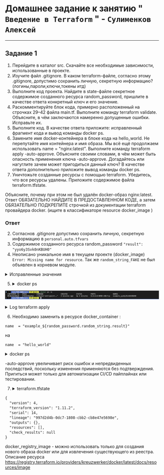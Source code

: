 # Домашнее задание к занятию " `Введение в Terraform` " - `Сулименков Алексей`

---

## Задание 1

1. Перейдите в каталог src. Скачайте все необходимые зависимости, использованные в проекте.
2. Изучите файл .gitignore. В каком terraform-файле, согласно этому .gitignore, допустимо сохранить личную, секретную информацию?(логины,пароли,ключи,токены итд)
3. Выполните код проекта. Найдите в state-файле секретное содержимое созданного ресурса random_password, пришлите в качестве ответа конкретный ключ и его значение.
4. Раскомментируйте блок кода, примерно расположенный на строчках 29–42 файла main.tf. Выполните команду terraform validate. Объясните, в чём заключаются намеренно допущенные ошибки. Исправьте их.
5. Выполните код. В качестве ответа приложите: исправленный фрагмент кода и вывод команды docker ps.
6. Замените имя docker-контейнера в блоке кода на hello_world. Не перепутайте имя контейнера и имя образа. Мы всё ещё продолжаем использовать name = "nginx:latest". Выполните команду terraform apply -auto-approve. Объясните своими словами, в чём может быть опасность применения ключа -auto-approve. Догадайтесь или нагуглите зачем может пригодиться данный ключ? В качестве ответа дополнительно приложите вывод команды docker ps.
7. Уничтожьте созданные ресурсы с помощью terraform. Убедитесь, что все ресурсы удалены. Приложите содержимое файла terraform.tfstate.

Объясните, почему при этом не был удалён docker-образ nginx:latest. Ответ ОБЯЗАТЕЛЬНО НАЙДИТЕ В ПРЕДОСТАВЛЕННОМ КОДЕ, а затем ОБЯЗАТЕЛЬНО ПОДКРЕПИТЕ строчкой из документации terraform провайдера docker. (ищите в классификаторе resource docker_image )

### Ответ

2. Согласнов .gitignore допустимо сохранить личную, секретную информацию в `personal.auto.tfvars`
3. Cодержимое созданного ресурса random_password `"result": "yyo6y3Svk0nKBUH0"`
4. Неописано уникальное имя в текущем проекте (docker_image) `Error: Missing name for resource`. Так же `random_string_FAKE` не был объявлен в корневом модуле.

<details> <summary>Исправленные значения</summary>

```json

resource "docker_image" "nginx"{
  name         = "nginx:latest"
  keep_locally = true
}

resource "docker_container" "nginx" {
  image = docker_image.nginx.image_id
  name  = "example_${random_password.random_string.result}"

  ports {
    internal = 80
    external = 9090
  }
}

```

</details>

5.  <details> <summary>docker ps</summary>

![task1](https://github.com/biparasite/TER-HW01/blob/main/task_1.1.png "task1")

</details>

<details> <summary>Log terraform apply</summary>

```bash
random_password.random_string: Refreshing state... [id=none]

Terraform used the selected providers to generate the following execution plan. Resource actions are indicated with the following symbols:

- create

Terraform will perform the following actions:

\# docker_container.nginx will be created

- resource "docker_container" "nginx" {

  - attach = false
  - bridge = (known after apply)
  - command = (known after apply)
  - container_logs = (known after apply)
  - container_read_refresh_timeout_milliseconds = 15000
  - entrypoint = (known after apply)
  - env = (known after apply)
  - exit_code = (known after apply)
  - hostname = (known after apply)
  - id = (known after apply)
  - image = (known after apply)
  - init = (known after apply)
  - ipc_mode = (known after apply)
  - log_driver = (known after apply)
  - logs = false
  - must_run = true
  - name = (sensitive value)
  - network_data = (known after apply)
  - read_only = false
  - remove_volumes = true
  - restart = "no"
  - rm = false
  - runtime = (known after apply)
  - security_opts = (known after apply)
  - shm_size = (known after apply)
  - start = true
  - stdin_open = false
  - stop_signal = (known after apply)
  - stop_timeout = (known after apply)
  - tty = false
  - wait = false
  - wait_timeout = 60

  - healthcheck (known after apply)

  - labels (known after apply)

  - ports { + external = 9090 + internal = 80 + ip = "0.0.0.0" + protocol = "tcp"
    }
    }

\# docker_image.nginx will be created

- resource "docker_image" "nginx" {
  - id = (known after apply)
  - image_id = (known after apply)
  - keep_locally = true
  - name = "nginx:latest"
  - repo_digest = (known after apply)
    }

Plan: 2 to add, 0 to change, 0 to destroy.

Do you want to perform these actions?
Terraform will perform the actions described above.
Only 'yes' will be accepted to approve.

Enter a value: yes

docker_image.nginx: Creating...
docker_image.nginx: Still creating... [10s elapsed]
docker_image.nginx: Creation complete after 19s [id=sha256:1f94323bafb2ac98d25b664b8c48b884a8db9db3d9c98921b3b8ade588b2e676nginx:latest]
docker_container.nginx: Creating...
docker_container.nginx: Creation complete after 1s [id=0640c8e486e83fd938a22d843d102998385e3e6382a81448993d171ff19939c9]

Apply complete! Resources: 2 added, 0 changed, 0 destroyed.

```

</details>

6. Необходимо заменить в ресурсе docker_container :

```
name  = "example_${random_password.random_string.result}"
```

на

```
name  = "hello_world"
```

 <details> <summary>docker ps</summary>

![task1](https://github.com/biparasite/TER-HW01/blob/main/task_1.2.png "task1")

</details>

-auto-approve увеличивает риск ошибок и непредвиденных последствий, поскольку изменения применяются без подтверждения. Пригиться может только для автоматизации CI/CD пайплайнах или тестировании.

7.  <details> <summary>terraform.tfstate</summary>

```
{
  "version": 4,
  "terraform_version": "1.11.2",
  "serial": 14,
  "lineage": "997d2d4b-0dc7-1808-cbb2-cb8e47e5698e",
  "outputs": {},
  "resources": [],
  "check_results": null
}
```

</details>

docker_registry_image - можно использовать только для создания нового образа docker или для извлечения существующего из реестра. Описание ресурса https://registry.terraform.io/providers/kreuzwerker/docker/latest/docs/resources/image
